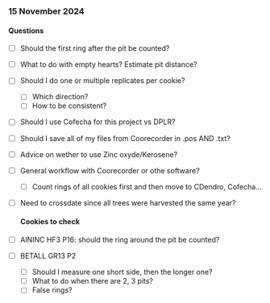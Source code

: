 ### 15 November 2024

#### Questions

- [ ] Should the first ring after the pit be counted?
- [ ] What to do with empty hearts? Estimate pit distance?
- [ ] Should I do one or multiple replicates per cookie?
  - [ ] Which direction?
  - [ ] How to be consistent?
- [ ] Should I use Cofecha for this project vs DPLR?
- [ ] Should I save all of my files from Coorecorder in .pos AND .txt?
- [ ] Advice on wether to use Zinc oxyde/Kerosene?
- [ ] General workflow with Coorecorder or othe software?
  - [ ] Count rings of all cookies first and then move to CDendro, Cofecha...
- [ ] Need to crossdate since all trees were harvested the same year?
  
  #### Cookies to check
- [ ] AlNINC HF3 P16: should the ring around  the pit be counted?
- [ ] BETALL GR13 P2
  - [ ] Should I measure one short side, then the longer one?
  - [ ] What to do when there are 2, 3 pits?
  - [ ] False rings?
